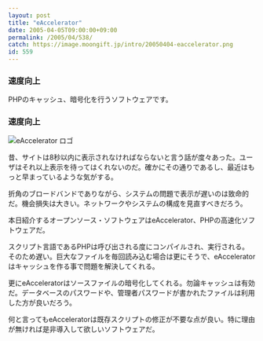 ```yaml
---
layout: post
title: "eAccelerator"
date: 2005-04-05T09:00:00+09:00
permalink: /2005/04/538/
catch: https://image.moongift.jp/intro/20050404-eaccelerator.png
id: 559
---
```

### 速度向上
  
PHPのキャッシュ、暗号化を行うソフトウェアです。  
<!--more-->  

### 速度向上
  

![eAccelerator ロゴ](https://image.moongift.jp/intro/20050404-eaccelerator.png "eAccelerator ロゴ")

  

昔、サイトは8秒以内に表示されなければならないと言う話が度々あった。ユーザはそれ以上表示を待ってはくれないのだ。確かにその通りであるし、最近はもっと早まっているような気がする。

  

折角のブロードバンドでありながら、システムの問題で表示が遅いのは致命的だ。機会損失は大きい。ネットワークやシステムの構成を見直すべきだろう。

  

本日紹介するオープンソース・ソフトウェアはeAccelerator、PHPの高速化ソフトウェアだ。

  

スクリプト言語であるPHPは呼び出される度にコンパイルされ、実行される。そのため遅い。巨大なファイルを毎回読み込む場合は更にそうで、eAcceleratorはキャッシュを作る事で問題を解決してくれる。

  

更にeAcceleratorはソースファイルの暗号化してくれる。勿論キャッシュは有効だ。データベースのパスワードや、管理者パスワードが書かれたファイルは利用した方が良いだろう。

  

何と言ってもeAcceleratorは既存スクリプトの修正が不要な点が良い。特に理由が無ければ是非導入して欲しいソフトウェアだ。

